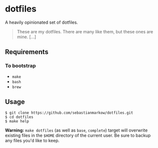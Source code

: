 dotfiles
========

A heavily opinionated set of dotfiles.

> These are my dotfiles. There are many like them, but these ones are mine. […]

Requirements
------------

### To bootstrap

* `make`
* `bash`
* `brew`

Usage
-----

~~~
$ git clone https://github.com/sebastianmarkow/dotfiles.git
$ cd dotfiles
$ make help
~~~

__Warning:__ `make dotfiles` (as well as `base`, `complete`) target will
overwrite existing files in the `$HOME` directory of the current user. Be sure
to backup any files you'd like to keep.
